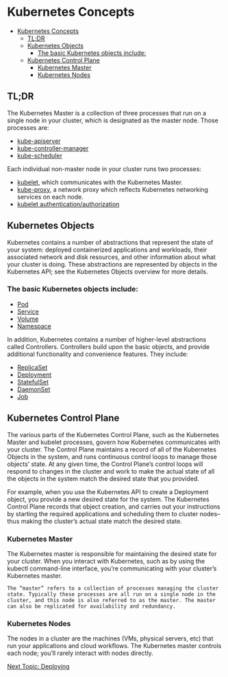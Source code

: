 # Kubernetes Concepts

- [Kubernetes Concepts](#kubernetes-concepts)
    - [TL;DR](#tldr)
    - [Kubernetes Objects](#kubernetes-objects)
        - [The basic Kubernetes objects include:](#the-basic-kubernetes-objects-include)
    - [Kubernetes Control Plane](#kubernetes-control-plane)
        - [Kubernetes Master](#kubernetes-master)
        - [Kubernetes Nodes](#kubernetes-nodes)

## TL;DR
The Kubernetes Master is a collection of three processes that run on a single node in your cluster, which is designated as the master node. Those processes are: 
- [kube-apiserver](https://kubernetes.io/docs/reference/generated/kube-apiserver/) 
- [kube-controller-manager](https://kubernetes.io/docs/reference/generated/kube-controller-manager/)
- [kube-scheduler](https://kubernetes.io/docs/reference/generated/kube-scheduler/)

Each individual non-master node in your cluster runs two processes:
- [kubelet](https://kubernetes.io/docs/reference/generated/kubelet/), which communicates with the Kubernetes Master.
- [kube-proxy](https://kubernetes.io/docs/reference/generated/kube-proxy/), a network proxy which reflects Kubernetes networking services on each node.
- [kubelet authentication/authorization](https://kubernetes.io/docs/admin/kubelet-authentication-authorization/)


## Kubernetes Objects

Kubernetes contains a number of abstractions that represent the state of your system: deployed containerized applications and workloads, their associated network and disk resources, and other information about what your cluster is doing. These abstractions are represented by objects in the Kubernetes API; see the Kubernetes Objects overview for more details.

### The basic Kubernetes objects include:

- [Pod](https://kubernetes.io/docs/concepts/workloads/pods/pod-overview/)
- [Service](https://kubernetes.io/docs/concepts/services-networking/service/)
- [Volume](https://kubernetes.io/docs/concepts/storage/volumes/)
- [Namespace](https://kubernetes.io/docs/concepts/overview/working-with-objects/namespaces/)

In addition, Kubernetes contains a number of higher-level abstractions called Controllers. Controllers build upon the basic objects, and provide additional functionality and convenience features. They include:

- [ReplicaSet](https://kubernetes.io/docs/concepts/workloads/controllers/replicaset/)
- [Deployment](https://kubernetes.io/docs/concepts/workloads/controllers/deployment/)
- [StatefulSet](https://kubernetes.io/docs/concepts/workloads/controllers/statefulset/)
- [DaemonSet](https://kubernetes.io/docs/concepts/workloads/controllers/daemonset/)
- [Job](https://kubernetes.io/docs/concepts/workloads/controllers/jobs-run-to-completion/)

## Kubernetes Control Plane

The various parts of the Kubernetes Control Plane, such as the Kubernetes Master and kubelet processes, govern how Kubernetes communicates with your cluster. The Control Plane maintains a record of all of the Kubernetes Objects in the system, and runs continuous control loops to manage those objects’ state. At any given time, the Control Plane’s control loops will respond to changes in the cluster and work to make the actual state of all the objects in the system match the desired state that you provided.

For example, when you use the Kubernetes API to create a Deployment object, you provide a new desired state for the system. The Kubernetes Control Plane records that object creation, and carries out your instructions by starting the required applications and scheduling them to cluster nodes–thus making the cluster’s actual state match the desired state.

### Kubernetes Master

The Kubernetes master is responsible for maintaining the desired state for your cluster. When you interact with Kubernetes, such as by using the kubectl command-line interface, you’re communicating with your cluster’s Kubernetes master.

    The “master” refers to a collection of processes managing the cluster state. Typically these processes are all run on a single node in the cluster, and this node is also referred to as the master. The master can also be replicated for availability and redundancy.

### Kubernetes Nodes

The nodes in a cluster are the machines (VMs, physical servers, etc) that run your applications and cloud workflows. The Kubernetes master controls each node; you’ll rarely interact with nodes directly.

[Next Topic: Deploying](../two/README.md)